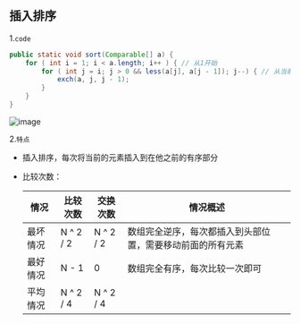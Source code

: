## 插入排序

1.`code`

```java
public static void sort(Comparable[] a) {
    for ( int i = 1; i < a.length; i++ ) { // 从1开始
        for ( int j = i; j > 0 && less(a[j], a[j - 1]); j--) { // 从当前位置往前找位置插入
            exch(a, j, j - 1);
        }
    }
}
```

![image](https://tva2.sinaimg.cn/large/0085EwgIgy1gthp6osxh6j60q8081mzx02.jpg)

2.`特点`

- 插入排序，每次将当前的元素插入到在他之前的有序部分

- 比较次数： 

  | 情况     | 比较次数  | 交换次数  | 情况概述                                                   |
  | -------- | --------- | --------- | ---------------------------------------------------------- |
  | 最坏情况 | N ^ 2 / 2 | N ^ 2 / 2 | 数组完全逆序，每次都插入到头部位置，需要移动前面的所有元素 |
  | 最好情况 | N - 1     | 0         | 数组完全有序，每次比较一次即可                             |
  | 平均情况 | N ^ 2 / 4 | N ^ 2 / 4 |                                                            |

  

